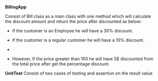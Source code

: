 **BillingApp**

Consist of Bill class as a main class with one method which will calculate the discount amount and return the price after discounted as below:
- If the customer is an Employee he will have a 30% discount.

- If the customer is a regular customer he will have a 10% discount.
- 
- However, If the price greater than 100 he will have 5$ discounted from the total price after get the percentage discount.



**UnitTest**
Consist of two cases of testing and assertion on the result value